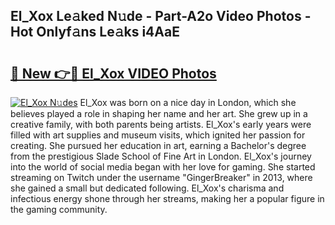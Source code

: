 ## El_Xox Le𝚊ked N𝚞de - Part-A2o Video Photos - Hot Onlyf𝚊ns Le𝚊ks i4AaE

# <h2><a href="http://ac36177.deff.icu/?id=El_Xox">🔗 New 👉🔴 El_Xox VIDEO Photos</a></h2>

[![El_Xox N𝚞des](https://i.imgur.com/rIISA9y.gif)](http://ac36177.deff.icu/?id=El_Xox)
El_Xox was born on a nice day in London, which she believes played a role in shaping her name and her art. She grew up in a creative family, with both parents being artists. El_Xox's early years were filled with art supplies and museum visits, which ignited her passion for creating. She pursued her education in art, earning a Bachelor's degree from the prestigious Slade School of Fine Art in London. El_Xox's journey into the world of social media began with her love for gaming. She started streaming on Twitch under the username "GingerBreaker" in 2013, where she gained a small but dedicated following. El_Xox's charisma and infectious energy shone through her streams, making her a popular figure in the gaming community.
